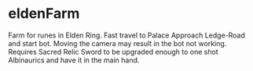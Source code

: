 # eldenFarm
Farm for runes in Elden Ring. Fast travel to Palace Approach Ledge-Road and start bot. 
Moving the camera may result in the bot not working.
Requires Sacred Relic Sword to be upgraded enough to one shot Albinaurics and have it in the main hand. 

